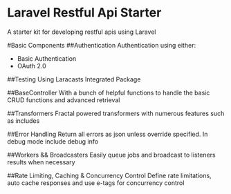 # Laravel Restful Api Starter
A starter kit for developing restful apis using Laravel

#Basic Components
##Authentication
Authentication using either:
- Basic Authentication
- OAuth 2.0

##Testing
Using Laracasts Integrated Package

##BaseController
With a bunch of helpful functions to handle the basic CRUD functions and advanced retrieval

##Transformers
Fractal powered transformers with numerous features such as includes

##Error Handling
Return all errors as json unless override specified. In debug mode include debug info

##Workers && Broadcasters
Easily queue jobs and broadcast to listeners results when necessary

##Rate Limiting, Caching & Concurrency Control
Define rate limitations, auto cache responses and use e-tags for concurrency control
